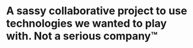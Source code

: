# A sassy collaborative project to use technologies we wanted to play with. Not a serious company:tm:
